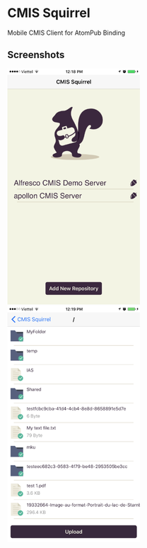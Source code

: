 # CMIS Squirrel
Mobile CMIS Client for AtomPub Binding

## Screenshots
<img src="./screenshots/repositories.png" width="300">
<img src="./screenshots/folder.png" width="300">
